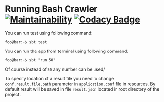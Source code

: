 # Running Bash Crawler [![Maintainability](https://api.codeclimate.com/v1/badges/7020ffe05aa620e55e53/maintainability)](https://codeclimate.com/github/Hotrook/bash-org-crawler/maintainability) [![Codacy Badge](https://api.codacy.com/project/badge/Grade/1eaad7c275fb43b1b5a2f970bda27d58)](https://www.codacy.com/app/Hotrook/bash-org-crawler?utm_source=github.com&amp;utm_medium=referral&amp;utm_content=Hotrook/bash-org-crawler&amp;utm_campaign=Badge_Grade)

You can run test using following command:
```console
foo@bar:~$ sbt test
``` 

You can run the app from terminal using following command:
```console
foo@bar:~$ sbt "run 50"
``` 

Of course instead of `50` any number can be used/ 

To specify location of a result file you need to change `conf.result.file.path` parameter in `application.conf` file in resources.
By default result will be saved in file `result.json` located in root directory of the project. 
